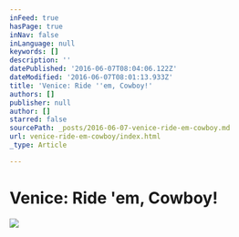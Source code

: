 ```yaml
---
inFeed: true
hasPage: true
inNav: false
inLanguage: null
keywords: []
description: ''
datePublished: '2016-06-07T08:04:06.122Z'
dateModified: '2016-06-07T08:01:13.933Z'
title: 'Venice: Ride ''em, Cowboy!'
authors: []
publisher: null
author: []
starred: false
sourcePath: _posts/2016-06-07-venice-ride-em-cowboy.md
url: venice-ride-em-cowboy/index.html
_type: Article

---
```

# Venice: Ride 'em, Cowboy!
![](https://the-grid-user-content.s3-us-west-2.amazonaws.com/50cbfb0f-4a27-44d3-96dc-d332554287be.jpg)